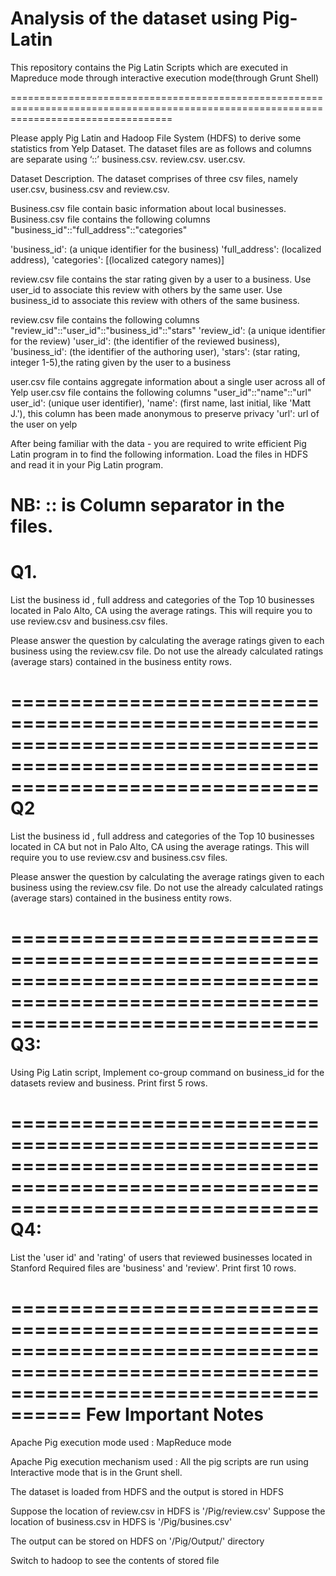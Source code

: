 # Analysis of the dataset using Pig-Latin
This repository contains the Pig Latin Scripts which are executed in Mapreduce mode through interactive execution mode(through Grunt Shell)

========================================================================================================================================

Please apply Pig Latin and Hadoop File System (HDFS) to derive some statistics from Yelp Dataset.
The dataset files are as follows and columns are separate using ‘::’ 
business.csv.
review.csv.
user.csv.


Dataset Description.
The dataset comprises of three csv files, namely user.csv, business.csv and review.csv.  

Business.csv file contain basic information about local businesses. 
Business.csv file contains the following columns "business_id"::"full_address"::"categories"

'business_id': (a unique identifier for the business)
'full_address': (localized address), 
'categories': [(localized category names)]  

review.csv file contains the star rating given by a user to a business. Use user_id to associate this review with others by the same user. Use business_id to associate this review with others of the same business. 

review.csv file contains the following columns "review_id"::"user_id"::"business_id"::"stars"
 'review_id': (a unique identifier for the review)
 'user_id': (the identifier of the reviewed business), 
 'business_id': (the identifier of the authoring user), 
 'stars': (star rating, integer 1-5),the rating given by the user to a business

user.csv file contains aggregate information about a single user across all of Yelp
user.csv file contains the following columns "user_id"::"name"::"url"
user_id': (unique user identifier), 
'name': (first name, last initial, like 'Matt J.'), this column has been made anonymous to preserve privacy 
'url': url of the user on yelp


After being familiar with the data - you are required to write efficient Pig Latin program in to find the following information.   Load the files in HDFS and read it in your Pig Latin program.

NB:            ::  is Column separator  in the files.
===================================================================================================================================
Q1. 
==================================================================================================================================
List the business id , full address and categories of the Top 10 businesses located in Palo Alto, CA using the average ratings. This will require you to use review.csv and business.csv files.

Please answer the question by calculating the average ratings given to each business using the review.csv file. Do not use the already calculated ratings (average stars) contained in the business entity rows.

==================================================================================================================================
Q2 
==================================================================================================================================

List the business id , full address and categories of the Top 10 businesses located in CA but not in Palo Alto, CA using the average ratings. This will require you to use review.csv and business.csv files.

Please answer the question by calculating the average ratings given to each business using the review.csv file. Do not use the already calculated ratings (average stars) contained in the business entity rows.

==================================================================================================================================
Q3:
==================================================================================================================================
Using Pig Latin script, Implement co-group command on business_id for the datasets review and business.  Print first 5 rows.

==================================================================================================================================
Q4: 
==================================================================================================================================
List the 'user id' and 'rating' of users that reviewed businesses located in Stanford 
Required files are 'business'  and 'review'. Print first 10 rows.


========================================================================================================================================
Few Important Notes
========================================================================================================================================

Apache Pig execution mode used : MapReduce mode

Apache Pig execution mechanism used : All the pig scripts are run using Interactive mode that is in the Grunt shell. 


The dataset is loaded from HDFS and the output is stored in HDFS

Suppose the location of review.csv in HDFS is '/Pig/review.csv'
Suppose the location of business.csv in HDFS is '/Pig/busines.csv'

The output can be stored on HDFS on '/Pig/Output/' directory

Switch to hadoop to see the contents of stored file
